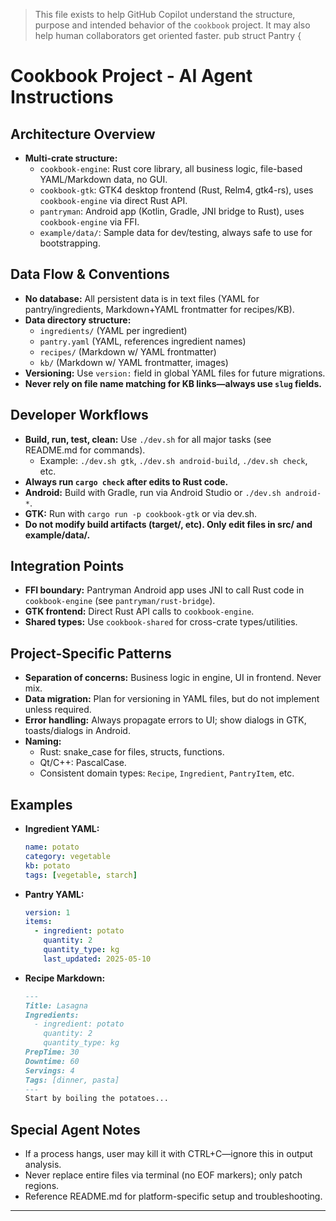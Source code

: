 > This file exists to help GitHub Copilot understand the structure, purpose and intended behavior of the `cookbook` project. It may also help human collaborators get oriented faster.
pub struct Pantry {

# Cookbook Project - AI Agent Instructions

## Architecture Overview
- **Multi-crate structure:**
  - `cookbook-engine`: Rust core library, all business logic, file-based YAML/Markdown data, no GUI.
  - `cookbook-gtk`: GTK4 desktop frontend (Rust, Relm4, gtk4-rs), uses `cookbook-engine` via direct Rust API.
  - `pantryman`: Android app (Kotlin, Gradle, JNI bridge to Rust), uses `cookbook-engine` via FFI.
  - `example/data/`: Sample data for dev/testing, always safe to use for bootstrapping.

## Data Flow & Conventions
- **No database:** All persistent data is in text files (YAML for pantry/ingredients, Markdown+YAML frontmatter for recipes/KB).
- **Data directory structure:**
  - `ingredients/` (YAML per ingredient)
  - `pantry.yaml` (YAML, references ingredient names)
  - `recipes/` (Markdown w/ YAML frontmatter)
  - `kb/` (Markdown w/ YAML frontmatter, images)
- **Versioning:** Use `version:` field in global YAML files for future migrations.
- **Never rely on file name matching for KB links—always use `slug` fields.**

## Developer Workflows
- **Build, run, test, clean:** Use `./dev.sh` for all major tasks (see README.md for commands).
  - Example: `./dev.sh gtk`, `./dev.sh android-build`, `./dev.sh check`, etc.
- **Always run `cargo check` after edits to Rust code.**
- **Android:** Build with Gradle, run via Android Studio or `./dev.sh android-*`.
- **GTK:** Run with `cargo run -p cookbook-gtk` or via dev.sh.
- **Do not modify build artifacts (target/, etc). Only edit files in src/ and example/data/.**

## Integration Points
- **FFI boundary:** Pantryman Android app uses JNI to call Rust code in `cookbook-engine` (see `pantryman/rust-bridge`).
- **GTK frontend:** Direct Rust API calls to `cookbook-engine`.
- **Shared types:** Use `cookbook-shared` for cross-crate types/utilities.

## Project-Specific Patterns
- **Separation of concerns:** Business logic in engine, UI in frontend. Never mix.
- **Data migration:** Plan for versioning in YAML files, but do not implement unless required.
- **Error handling:** Always propagate errors to UI; show dialogs in GTK, toasts/dialogs in Android.
- **Naming:**
  - Rust: snake_case for files, structs, functions.
  - Qt/C++: PascalCase.
  - Consistent domain types: `Recipe`, `Ingredient`, `PantryItem`, etc.

## Examples
- **Ingredient YAML:**
  ```yaml
  name: potato
  category: vegetable
  kb: potato
  tags: [vegetable, starch]
  ```
- **Pantry YAML:**
  ```yaml
  version: 1
  items:
    - ingredient: potato
      quantity: 2
      quantity_type: kg
      last_updated: 2025-05-10
  ```
- **Recipe Markdown:**
  ```markdown
  ---
  Title: Lasagna
  Ingredients:
    - ingredient: potato
      quantity: 2
      quantity_type: kg
  PrepTime: 30
  Downtime: 60
  Servings: 4
  Tags: [dinner, pasta]
  ---
  Start by boiling the potatoes...
  ```

## Special Agent Notes
- If a process hangs, user may kill it with CTRL+C—ignore this in output analysis.
- Never replace entire files via terminal (no EOF markers); only patch regions.
- Reference README.md for platform-specific setup and troubleshooting.

---